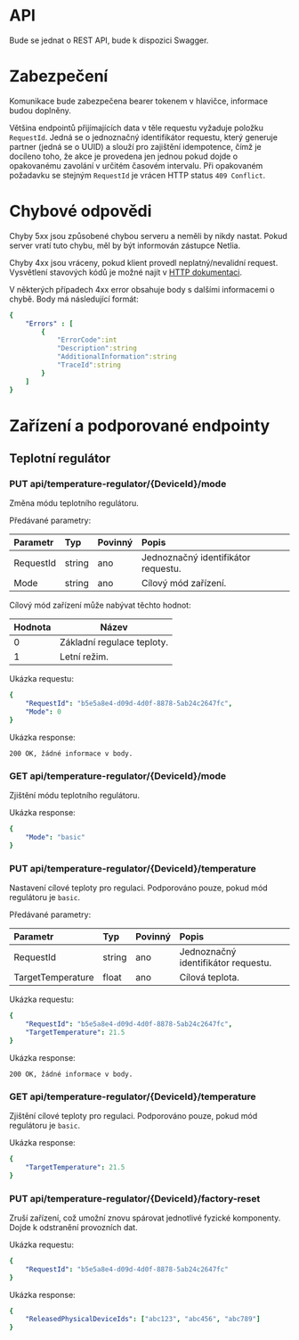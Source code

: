 # API
Bude se jednat o REST API, bude k dispozici Swagger.

# Zabezpečení
Komunikace bude zabezpečena bearer tokenem v hlavičce, informace budou doplněny.

Většina endpointů přijímajících data v těle requestu vyžaduje položku `RequestId`. Jedná se o jednoznačný identifikátor requestu, který generuje partner (jedná se o UUID) a slouží pro zajištění idempotence, čímž je docíleno toho, že akce je provedena jen jednou pokud dojde o opakovanému zavolání v určitém časovém intervalu. Při opakovaném požadavku se stejným `RequestId` je vrácen HTTP status `409 Conflict`.

# Chybové odpovědi
Chyby 5xx jsou způsobené chybou serveru a neměli by nikdy nastat. Pokud server vratí tuto chybu, měl by být informován zástupce Netlia.

Chyby 4xx jsou vráceny, pokud klient provedl neplatný/nevalidní request. Vysvětlení stavových kódů je možné najít v [HTTP dokumentaci](https://developer.mozilla.org/en-US/docs/Web/HTTP/Status#client_error_responses).

V některých případech 4xx error obsahuje body s dalšími informacemi o chybě. Body má následující formát:

```yaml
{
    "Errors" : [
        {
            "ErrorCode":int
            "Description":string
            "AdditionalInformation":string
            "TraceId":string
        }
    ]
}
```

# Zařízení a podporované endpointy

## Teplotní regulátor

### PUT api/temperature-regulator/{DeviceId}/mode

Změna módu teplotního regulátoru.

Předávané parametry:

| Parametr    | Typ         | Povinný | Popis                               |
|:------------|:------------|:--------|:------------------------------------|
| RequestId   | string      | ano     | Jednoznačný identifikátor requestu. |
| Mode        | string      | ano     | Cílový mód zařízení.                |

Cílový mód zařízení může nabývat těchto hodnot:

| Hodnota            | Název                       |
|--------------------|-----------------------------|
| 0              | Základní regulace teploty.  |
| 1              | Letní režim.                |

Ukázka requestu:

```yaml
{
    "RequestId": "b5e5a8e4-d09d-4d0f-8878-5ab24c2647fc",
    "Mode": 0
}
```

Ukázka response: 

```
200 OK, žádné informace v body.
```

### GET api/temperature-regulator/{DeviceId}/mode

Zjištění módu teplotního regulátoru.

Ukázka response:

```yaml
{
    "Mode": "basic"
}
```

### PUT api/temperature-regulator/{DeviceId}/temperature

Nastavení cílové teploty pro regulaci.
Podporováno pouze, pokud mód regulátoru je `basic`.

Předávané parametry:

| Parametr           | Typ         | Povinný | Popis                               |
|:-------------------|:------------|:--------|:------------------------------------|
| RequestId          | string      | ano     | Jednoznačný identifikátor requestu. |
| TargetTemperature  | float       | ano     | Cílová teplota.                     |

Ukázka requestu:

```yaml
{
    "RequestId": "b5e5a8e4-d09d-4d0f-8878-5ab24c2647fc",
    "TargetTemperature": 21.5
}
```

Ukázka response: 

```
200 OK, žádné informace v body.
```

### GET api/temperature-regulator/{DeviceId}/temperature

Zjištění cílové teploty pro regulaci.
Podporováno pouze, pokud mód regulátoru je `basic`.

Ukázka response:

```yaml
{
    "TargetTemperature": 21.5
}
```


### PUT api/temperature-regulator/{DeviceId}/factory-reset

Zruší zařízení, což umožní znovu spárovat jednotlivé fyzické komponenty. Dojde k odstranění provozních dat.

Ukázka requestu:

```yaml
{
    "RequestId": "b5e5a8e4-d09d-4d0f-8878-5ab24c2647fc"
}
```

Ukázka response:

```yaml
{
    "ReleasedPhysicalDeviceIds": ["abc123", "abc456", "abc789"]
}
```
<!--
### PUT api/temperature-regulator/

Vytvoří požadavek na zavedení nového zařízení do systému. Po úspěšném vytvoření zařízení je partner informován eventem `device-created` - viz. dokumentace k předávání událostí.

Předávané parametry:

| Parametr           | Typ         | Povinný | Popis                                                              |
|:-------------------|:------------|:--------|:-------------------------------------------------------------------|
| RequestId          | string      | ano     | Jednoznačný identifikátor requestu.                                |
| DeviceType         | string      | ano     | Typ zařízení.                                                      |
| PhysicalDeviceIds  | string[]    | ano     | Fyzická zařízení / komponenty ze kterých je zařízení složeno.      |
| CustomData         | object      | ne      | Objekt s informacemi specifickými dle partnera.                    |

Ukázka requestu:

```yaml
{
    "RequestId": "b5e5a8e4-d09d-4d0f-8878-5ab24c2647fc",
    "DeviceType": "temperature-regulator",
    "PhysicalDeviceIds": ["abc123", "abc456", "abc789"],
    "CustomData":
        {
            "sample-key-1": "sample-value-1",
            "sample-key-2": 123 
        }
}
```

Ukázka response: 

```yaml
{
    "DeviceId": "7a3945e9-89c6-4464-9feb-6642c97035b2",
    "PhysicalDeviceIds": ["abc123", "abc456", "abc789"]
}
```
-->
